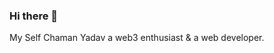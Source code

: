 ### Hi there 👋
My Self Chaman Yadav a web3 enthusiast & a web developer.

<!--
**chaman56/chaman56** is a ✨ _special_ ✨ repository because its `README.md` (this file) appears on your GitHub profile.

Here are some ideas to get you started:

- 🔭 I’m currently working on ...
- 🌱 I’m currently learning Web Developement.
- 👯 I’m looking to collaborate on web development, UI/UX, Coding etc.
- 🤔 I’m looking for help with javascript.
- 💬 Ask me about anything.
- 📫 How to reach me at ychaman56@gmail.com
- 😄 Pronouns: ...
- ⚡ Fun fact: ...
-->
